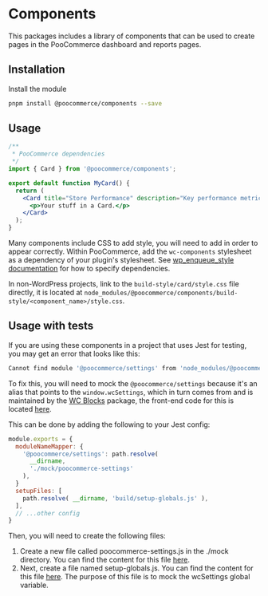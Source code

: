 # Components

This packages includes a library of components that can be used to create pages in the PooCommerce dashboard and reports pages.

## Installation

Install the module

```bash
pnpm install @poocommerce/components --save
```

## Usage

```jsx
/**
 * PooCommerce dependencies
 */
import { Card } from '@poocommerce/components';

export default function MyCard() {
  return (
    <Card title="Store Performance" description="Key performance metrics">
      <p>Your stuff in a Card.</p>
    </Card>
  );
}
```

Many components include CSS to add style, you will need to add in order to appear correctly. Within PooCommerce, add the `wc-components` stylesheet as a dependency of your plugin's stylesheet. See [wp_enqueue_style documentation](https://developer.wordpress.org/reference/functions/wp_enqueue_style/#parameters) for how to specify dependencies.

In non-WordPress projects, link to the `build-style/card/style.css` file directly, it is located at `node_modules/@poocommerce/components/build-style/<component_name>/style.css`.

## Usage with tests

If you are using these components in a project that uses Jest for testing, you may get an error that looks like this:

```bash
Cannot find module '@poocommerce/settings' from 'node_modules/@poocommerce/experimental/node_modules/@poocommerce/navigation/build/index.js'
```

To fix this, you will need to mock the `@poocommerce/settings` because it's an alias that points to the `window.wcSettings`, which in turn comes from and is maintained by the [WC Blocks](https://github.com/poocommerce/poocommerce-blocks) package, the front-end code for this is located [here](https://github.com/poocommerce/poocommerce-gutenberg-products-block/tree/trunk/assets/js/settings/shared).

This can be done by adding the following to your Jest config:

```js
module.exports = {
  moduleNameMapper: {
    '@poocommerce/settings': path.resolve(
      __dirname,
      './mock/poocommerce-settings'
    ),
  }
  setupFiles: [
    path.resolve( __dirname, 'build/setup-globals.js' ),
  ],
  // ...other config
}
```

Then, you will need to create the following files:

1. Create a new file called poocommerce-settings.js in the ./mock directory. You can find the content for this file [here](https://github.com/poocommerce/poocommerce/blob/trunk/packages/js/internal-js-tests/src/mocks/poocommerce-settings.js#L1).
2. Next, create a file named setup-globals.js. You can find the content for this file [here](https://github.com/poocommerce/poocommerce/blob/trunk/packages/js/internal-js-tests/src/setup-globals.js#L44). The purpose of this file is to mock the wcSettings global variable.
